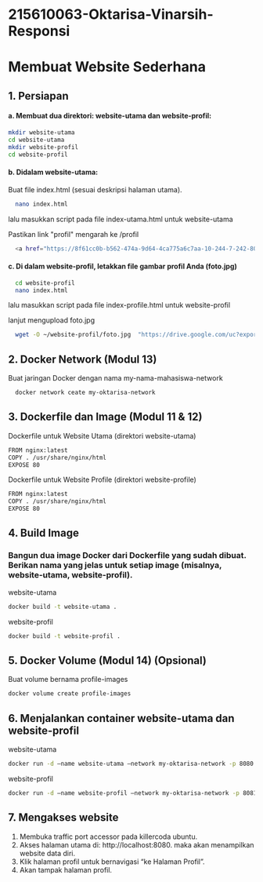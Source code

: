 # 215610063-Oktarisa-Vinarsih-Responsi

# Membuat Website Sederhana

## 1. Persiapan

#### a. Membuat dua direktori: website-utama dan website-profil:

```bash
mkdir website-utama
cd website-utama
mkdir website-profil
cd website-profil
```

#### b. Didalam website-utama:

Buat file index.html (sesuai deskripsi halaman utama).

```bash
  nano index.html
```
lalu masukkan script pada file index-utama.html untuk website-utama

Pastikan link "profil" mengarah ke /profil

```bash
  <a href="https://8f61cc0b-b562-474a-9d64-4ca775a6c7aa-10-244-7-242-8081.papa.r.killercoda.com/">Profil</a>
```

#### c.	Di dalam website-profil, letakkan file gambar profil Anda (foto.jpg)

```bash
  cd website-profil
  nano index.html
```
lalu masukkan script pada file index-profile.html untuk website-profil

lanjut mengupload foto.jpg

```bash
  wget -O ~/website-profil/foto.jpg  "https://drive.google.com/uc?export=download&id=146d3v2nlXNVrV2xj17KTrE4xy7i0eiKx" 
```

## 2. Docker Network (Modul 13)

Buat jaringan Docker dengan nama my-nama-mahasiswa-network

```bash
  docker network ceate my-oktarisa-network
```

## 3. Dockerfile dan Image (Modul 11 & 12)

Dockerfile untuk Website Utama (direktori website-utama)

```bash
FROM nginx:latest
COPY . /usr/share/nginx/html
EXPOSE 80
```
Dockerfile untuk Website Profile (direktori website-profile)

```bash
FROM nginx:latest
COPY . /usr/share/nginx/html
EXPOSE 80
```

## 4. Build Image

### Bangun dua image Docker dari Dockerfile yang sudah dibuat. Berikan nama yang jelas untuk setiap image (misalnya, website-utama, website-profil).

website-utama

```bash
docker build -t website-utama .
```

website-profil

```bash
docker build -t website-profil .
```

## 5. Docker Volume (Modul 14) (Opsional)

Buat volume bernama profile-images

```bash
docker volume create profile-images
```

## 6. Menjalankan container website-utama dan website-profil

website-utama

```bash
docker run -d –name website-utama –network my-oktarisa-network -p 8080:80 website-utama
```

website-profil

```bash
docker run -d –name website-profil –network my-oktarisa-network -p 8081:80 website-utama
```

## 7. Mengakses website

1. Membuka traffic port accessor pada killercoda ubuntu.
2. Akses halaman utama di: http://localhost:8080. maka akan menampilkan website data diri.
3. Klik halaman profil untuk bernavigasi “ke Halaman Profil”.
4. Akan tampak halaman profil.
